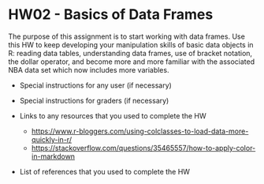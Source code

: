 # HW02 - Basics of Data Frames

The purpose of this assignment is to start working with data frames. Use this HW to keep developing your manipulation skills of basic data objects in R: reading data tables, understanding data frames, use of bracket notation, the dollar operator, and become more and more familiar with the associated NBA data set which now includes more variables.



- Special instructions for any user (if necessary)
- Special instructions for graders (if necessary)
- Links to any resources that you used to complete the HW  
    - <https://www.r-bloggers.com/using-colclasses-to-load-data-more-quickly-in-r/>
    - <https://stackoverflow.com/questions/35465557/how-to-apply-color-in-markdown>

- List of references that you used to complete the HW
